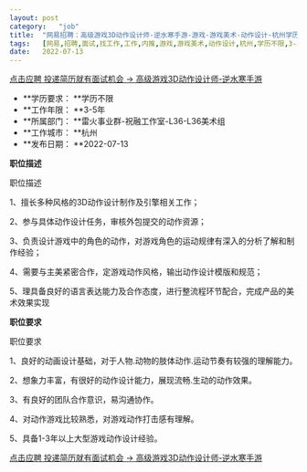 ```yaml
---
layout:	post
category:	"job"
title:	"网易招聘：高级游戏3D动作设计师-逆水寒手游-游戏-游戏美术-动作设计-杭州学历不限3-5年"
tags:	[网易,招聘,面试,找工作,工作,内推,游戏,游戏美术,动作设计,杭州,学历不限,3-5年]
date:	2022-07-13
---
```


[点击应聘 投递简历就有面试机会 ->  高级游戏3D动作设计师-逆水寒手游](http://mobile.bole.netease.com/bole/boleDetail?id=28987&employeeId=346f03c3cda5f04c&key=all)



- **学历要求： **学历不限
- **工作年限： **3-5年
- **所属部门： **雷火事业群-祝融工作室-L36-L36美术组
- **工作城市： **杭州
- **发布日期： **2022-07-13



**职位描述**

职位描述

1、擅长多种风格的3D动作设计制作及引擎相关工作；

2、参与具体动作设计任务，审核外包提交的动作资源；

3、负责设计游戏中的角色的动作，对游戏角色的运动规律有深入的分析了解和制作经验；

4、需要与主美紧密合作，定游戏动作风格，输出动作设计模版和规范；

5、理具备良好的语言表达能力及合作态度，进行整流程环节配合，完成产品的美术效果实现



**职位要求**

职位要求

1、良好的动画设计基础，对于人物.动物的肢体动作.运动节奏有较强的理解能力。

2、想象力丰富，有很好的动作设计能力，展现流畅.生动的动作效果。

3、有良好的团队合作意识，易沟通协作。

4、对动作游戏比较熟悉，对游戏动作打击感有理解。

5、具备1-3年以上大型游戏动作设计经验。



[点击应聘 投递简历就有面试机会 ->  高级游戏3D动作设计师-逆水寒手游](http://mobile.bole.netease.com/bole/boleDetail?id=28987&employeeId=346f03c3cda5f04c&key=all)
